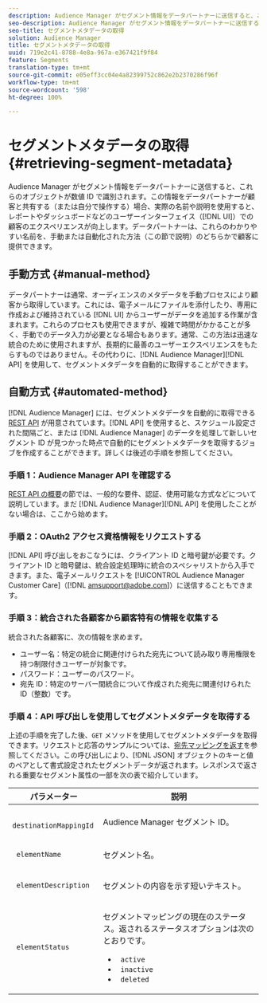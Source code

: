 ```yaml
---
description: Audience Manager がセグメント情報をデータパートナーに送信すると、これらのオブジェクトが数値 ID で識別されます。データパートナーは、この情報を顧客と共有する（または自分で操作する）場合、実際の名前および説明を使用すると、レポート、ダッシュボードまたは他のユーザーインターフェイス（UI）での顧客のエクスペリエンスが向上します。データパートナーは、これらのわかりやすい名前を、手動または自動化された方法（この節で説明）のどちらかで顧客に提供できます。
seo-description: Audience Manager がセグメント情報をデータパートナーに送信すると、これらのオブジェクトが数値 ID で識別されます。データパートナーは、この情報を顧客と共有する（または自分で操作する）場合、実際の名前および説明を使用すると、レポート、ダッシュボードまたは他のユーザーインターフェイス（UI）での顧客のエクスペリエンスが向上します。データパートナーは、これらのわかりやすい名前を、手動または自動化された方法（この節で説明）のどちらかで顧客に提供できます。
seo-title: セグメントメタデータの取得
solution: Audience Manager
title: セグメントメタデータの取得
uuid: 719e2c41-8788-4e8a-967a-e367421f9f84
feature: Segments
translation-type: tm+mt
source-git-commit: e05eff3cc04e4a82399752c862e2b2370286f96f
workflow-type: tm+mt
source-wordcount: '598'
ht-degree: 100%

---
```



# セグメントメタデータの取得 {#retrieving-segment-metadata}

Audience Manager がセグメント情報をデータパートナーに送信すると、これらのオブジェクトが数値 ID で識別されます。この情報をデータパートナーが顧客と共有する（または自分で操作する）場合、実際の名前や説明を使用すると、レポートやダッシュボードなどのユーザーインターフェイス（[!DNL UI]）での顧客のエクスペリエンスが向上します。データパートナーは、これらのわかりやすい名前を、手動または自動化された方法（この節で説明）のどちらかで顧客に提供できます。

## 手動方式 {#manual-method}

データパートナーは通常、オーディエンスのメタデータを手動プロセスにより顧客から取得しています。これには、電子メールにファイルを添付したり、専用に作成および維持されている [!DNL UI] からユーザーがデータを追加する作業が含まれます。これらのプロセスも使用できますが、複雑で時間がかかることが多く、手動でのデータ入力が必要となる場合もあります。通常、この方法は迅速な統合のために使用されますが、長期的に最善のユーザーエクスペリエンスをもたらすものではありません。その代わりに、[!DNL Audience Manager][!DNL API] を使用して、セグメントメタデータを自動的に取得することができます。

## 自動方式 {#automated-method}

[!DNL Audience Manager] には、セグメントメタデータを自動的に取得できる [REST API](../../api/rest-api-main/rest-api-main.md) が用意されています。[!DNL API] を使用すると、スケジュール設定された間隔ごと、または [!DNL Audience Manager] のデータを処理して新しいセグメント ID が見つかった時点で自動的にセグメントメタデータを取得するジョブを作成することができます。詳しくは後述の手順を参照してください。

### 手順 1：Audience Manager API を確認する

[REST API の概要](../../api/rest-api-main/aam-api-getting-started.md)の節では、一般的な要件、認証、使用可能な方式などについて説明しています。まだ [!DNL Audience Manager][!DNL API] を使用したことがない場合は、ここから始めます。

### 手順 2：OAuth2 アクセス資格情報をリクエストする

[!DNL API] 呼び出しをおこなうには、クライアント ID と暗号鍵が必要です。クライアント ID と暗号鍵は、統合設定処理時に統合のスペシャリストから入手できます。また、電子メールリクエストを [!UICONTROL Audience Manager Customer Care]（[!DNL amsupport@adobe.com]）に送信することもできます。

### 手順 3：統合された各顧客から顧客特有の情報を収集する

統合された各顧客に、次の情報を求めます。

* ユーザー名：特定の統合に関連付けられた宛先について読み取り専用権限を持つ制限付きユーザーが対象です。
* パスワード：ユーザーのパスワード。
* 宛先 ID：特定のサーバー間統合について作成された宛先に関連付けられた ID（整数）です。

### 手順 4：API 呼び出しを使用してセグメントメタデータを取得する

上述の手順を完了した後、`GET` メソッドを使用してセグメントメタデータを取得できます。リクエストと応答のサンプルについては、[宛先マッピングを返す](../../api/rest-api-main/aam-api-destinations/aam-api-retrieve-destinations.md#return-dest-mappings)を参照してください。この呼び出しにより、[!DNL JSON] オブジェクトのキーと値のペアとして書式設定されたセグメントデータが返されます。レスポンスで返される重要なセグメント属性の一部を次の表で紹介しています。

<table id="table_446384AE9A36408A9C570CB7DB72C3D6"> 
 <thead> 
  <tr> 
   <th colname="col1" class="entry"> パラメーター </th> 
   <th colname="col2" class="entry"> 説明 </th> 
  </tr> 
 </thead>
 <tbody> 
  <tr> 
   <td colname="col1"> <p> <code> destinationMappingId</code> </p> </td> 
   <td colname="col2"> <p><span class="keyword">Audience Manager</span> セグメント ID。 </p> </td> 
  </tr> 
  <tr> 
   <td colname="col1"> <p> <code> elementName</code> </p> </td> 
   <td colname="col2"> <p>セグメント名。 </p> </td> 
  </tr> 
  <tr> 
   <td colname="col1"> <p> <code> elementDescription</code> </p> </td> 
   <td colname="col2"> <p>セグメントの内容を示す短いテキスト。 </p> </td> 
  </tr> 
  <tr> 
   <td colname="col1"> <p> <code> elementStatus</code> </p> </td> 
   <td colname="col2"> <p>セグメントマッピングの現在のステータス。返されるステータスオプションは次のとおりです。 </p> 
    <ul id="ul_BA3A1F5A773D4ECD9A1A3A1118BDDA8A"> 
     <li id="li_A12B858BD0AD4F35BCD50A4D113D86FF"> <code> active</code> </li> 
     <li id="li_98C04A861C2D4364B5FBD24498E8E9C5"> <code> inactive</code> </li> 
     <li id="li_1913A10948894FF3B507C0A3FE775CC1"> <code> deleted</code> </li> 
    </ul> </td> 
  </tr> 
 </tbody> 
</table>